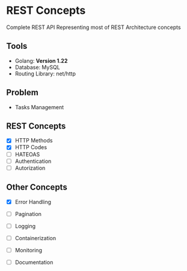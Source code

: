 # REST Concepts

Complete REST API Representing most of REST Architecture concepts

## Tools
- Golang: **Version 1.22**
- Database: MySQL
- Routing Library: net/http

## Problem
- Tasks Management

## REST Concepts
- [x] HTTP Methods
- [x] HTTP Codes
- [ ] HATEOAS
- [ ] Authentication
- [ ] Autorization

## Other Concepts
- [x] Error Handling
- [ ] Pagination
- [ ] Logging
- [ ] Containerization
- [ ] Monitoring
- [ ] Documentation

